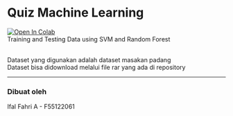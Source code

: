 # Quiz Machine Learning
<a target="_blank" href="https://colab.research.google.com/github/IfalEXZ/svm-dan-random-forest-ml/blob/main/Tugas_ML_SVM_and_Random_Forest.ipynb">
  <img src="https://colab.research.google.com/assets/colab-badge.svg" alt="Open In Colab"/>
</a><br>
Training and Testing Data using SVM and Random Forest <br><br>


Dataset yang digunakan adalah dataset masakan padang<br>
Dataset bisa didownload melalui file rar yang ada di repository

---
### Dibuat oleh
Ifal Fahri A - F55122061
